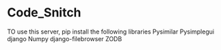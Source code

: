 # Code_Snitch
TO use this server, pip install the following libraries
Pysimilar
Pysimplegui
django
Numpy
django-filebrowser
ZODB
